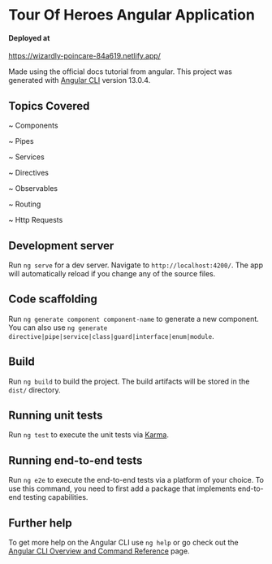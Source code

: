 # Tour Of Heroes Angular Application

#### Deployed at

https://wizardly-poincare-84a619.netlify.app/

Made using the official docs tutorial from angular.
This project was generated with [Angular CLI](https://github.com/angular/angular-cli) version 13.0.4.


## Topics Covered

~ Components

~ Pipes

~ Services

~ Directives

~ Observables

~ Routing

~ Http Requests

## Development server

Run `ng serve` for a dev server. Navigate to `http://localhost:4200/`. The app will automatically reload if you change any of the source files.

## Code scaffolding

Run `ng generate component component-name` to generate a new component. You can also use `ng generate directive|pipe|service|class|guard|interface|enum|module`.

## Build

Run `ng build` to build the project. The build artifacts will be stored in the `dist/` directory.

## Running unit tests

Run `ng test` to execute the unit tests via [Karma](https://karma-runner.github.io).

## Running end-to-end tests

Run `ng e2e` to execute the end-to-end tests via a platform of your choice. To use this command, you need to first add a package that implements end-to-end testing capabilities.

## Further help

To get more help on the Angular CLI use `ng help` or go check out the [Angular CLI Overview and Command Reference](https://angular.io/cli) page.
